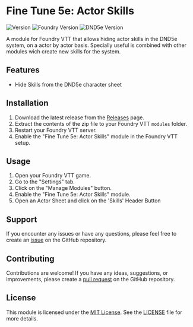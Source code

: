 # Fine Tune 5e: Actor Skills

![Version](https://img.shields.io/badge/version-1.0.0-blue.svg)
![Foundry Version](https://img.shields.io/badge/foundry-v11-green.svg)
![DND5e Version](https://img.shields.io/badge/dnd5e-v3.0.0-orange.svg)

A module for Foundry VTT that allows hiding actor skills in the DND5e system, on a actor by actor basis. Specially useful is combined with other modules wich create new skills for the system.

## Features

-   Hide Skills from the DND5e character sheet

## Installation

1. Download the latest release from the [Releases](https://github.com/elizeuangelo/dnd5e-fine-tune-skills/releases) page.
2. Extract the contents of the zip file to your Foundry VTT `modules` folder.
3. Restart your Foundry VTT server.
4. Enable the "Fine Tune 5e: Actor Skills" module in the Foundry VTT setup.

## Usage

1. Open your Foundry VTT game.
2. Go to the "Settings" tab.
3. Click on the "Manage Modules" button.
4. Enable the "Fine Tune 5e: Actor Skills" module.
5. Open an Actor Sheet and click on the 'Skills' Header Button

## Support

If you encounter any issues or have any questions, please feel free to create an [issue](https://github.com/elizeuangelo/dnd5e-fine-tune-skills/issues) on the GitHub repository.

## Contributing

Contributions are welcome! If you have any ideas, suggestions, or improvements, please create a [pull request](https://github.com/elizeuangelo/dnd5e-fine-tune-skills/pulls) on the GitHub repository.

## License

This module is licensed under the [MIT License](https://opensource.org/licenses/MIT). See the [LICENSE](https://github.com/elizeuangelo/dnd5e-fine-tune-skills/blob/main/LICENSE) file for more details.
